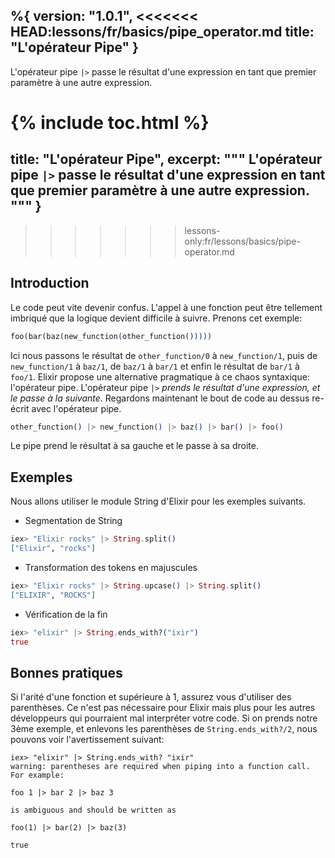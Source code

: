 %{
  version: "1.0.1",
<<<<<<< HEAD:lessons/fr/basics/pipe_operator.md
  title: "L'opérateur Pipe"
}
---

L'opérateur pipe `|>` passe le résultat d'une expression en tant que premier paramètre à une autre expression.

{% include toc.html %}
=======
  title: "L'opérateur Pipe",
  excerpt: """
  L'opérateur pipe `|>` passe le résultat d'une expression en tant que premier paramètre à une autre expression.
  """
}
---
>>>>>>> lessons-only:fr/lessons/basics/pipe-operator.md

## Introduction

Le code peut vite devenir confus. L'appel à une fonction peut être tellement imbriqué que la logique devient difficile à suivre. Prenons cet exemple:

```elixir
foo(bar(baz(new_function(other_function()))))
```

Ici nous passons le résultat de `other_function/0` à `new_function/1`, puis de `new_function/1` à `baz/1`, de `baz/1` à `bar/1` et enfin le résultat de `bar/1` à `foo/1`. Elixir propose une alternative pragmatique à ce chaos syntaxique: l'opérateur pipe. L'opérateur pipe `|>` *prends le résultat d'une expression, et le passe à la suivante*. Regardons maintenant le bout de code au dessus re-écrit avec l'opérateur pipe.

```elixir
other_function() |> new_function() |> baz() |> bar() |> foo()
```

Le pipe prend le résultat à sa gauche et le passe à sa droite.

## Exemples

Nous allons utiliser le module String d'Elixir pour les exemples suivants.

- Segmentation de String

```elixir
iex> "Elixir rocks" |> String.split()
["Elixir", "rocks"]
```

- Transformation des tokens en majuscules

```elixir
iex> "Elixir rocks" |> String.upcase() |> String.split()
["ELIXIR", "ROCKS"]
```

- Vérification de la fin

```elixir
iex> "elixir" |> String.ends_with?("ixir")
true
```

## Bonnes pratiques

Si l'arité d'une fonction et supérieure à 1, assurez vous d'utiliser des parenthèses. Ce n'est pas nécessaire pour Elixir mais plus pour les autres développeurs qui pourraient mal interpréter votre code. Si on prends notre 3ème exemple, et enlevons les parenthèses de `String.ends_with?/2`, nous pouvons voir l'avertissement suivant:

```shell
iex> "elixir" |> String.ends_with? "ixir"
warning: parentheses are required when piping into a function call. For example:

foo 1 |> bar 2 |> baz 3

is ambiguous and should be written as

foo(1) |> bar(2) |> baz(3)

true
```
